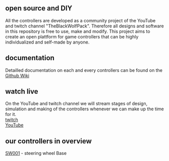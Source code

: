 ## open source and DIY
All the controllers are developed as a community project of the YouTube and twitch channel "TheBlackWolfPack". Therefore all designs and software in this repository is free to use, make and modify. This project aims to create an open plattform for game controllers that can be highly individualized and self-made by anyone.

## documentation
Detailled documentation on each and every controllers can be found on the [Github Wiki](https://github.com/TheBlackWolfPack/WolfControllers/wiki)

## watch live
On the YouTube and twitch channel we will stream stages of design, simulation and making of the controllers whenever we can make up the time for it.  
[twitch](https://twitch.tv/theblackwolfpack)  
[YouTube](https://www.youtube.com/channel/UCybBZklts9ZAeHsiiW_aS8A)

## our controllers in overview
[SW001](https://theblackwolfpack.github.io/WolfControllers/SW001) - steering wheel Base  
<!--- [SW002](https://theblackwolfpack.github.io/WolfControllers/SW003) - steering wheel inspired by what is used on real cars and trucks --->
